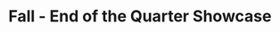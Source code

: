 ---
title: "Fall - End of the Quarter Showcase"
event-name: "Fall - End of the Quarter Showcase"
event-date: "2022-12-02"
event-time: "6:00 ~ 7:00 PM"
event-location: "Zoom"
event-bg-img: "img/events/eoqshowcase.png"
event-description: "Come and see what it is possible for game devs to make within a quarter! Some games will be showcasing their progress, while others will be demoing their finished games! The games showcased this quarter are: Booty, Augment, Super Epic Final Boss, Not A Hero, Heroes Will Fall, and Chico!"
---